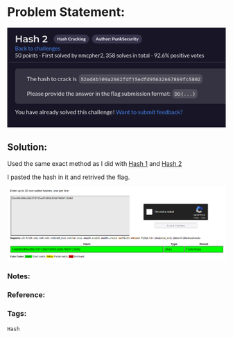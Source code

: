 # Problem Statement:
![question](https://raw.githubusercontent.com/0x41head/CTF-Writeups/main/src/DOA2021ctf/Hash%20Cracking/Hash2/ques.png)

## Solution:

Used the same exact method as I did with [Hash 1]() and [Hash 2]()

I pasted the hash in it and retrived the flag.

![flag](https://raw.githubusercontent.com/0x41head/CTF-Writeups/main/src/DOA2021ctf/Hash%20Cracking/Hash2/flag2.png)
### Notes:
### Reference:
### Tags:
`Hash` 